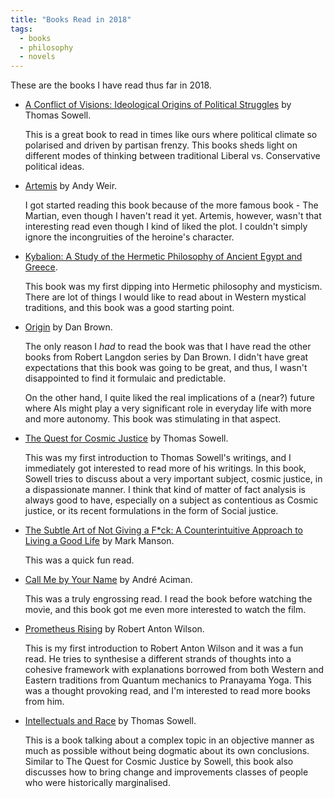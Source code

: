 ```yaml
---
title: "Books Read in 2018"
tags:
  - books
  - philosophy
  - novels
---
```


These are the books I have read thus far in 2018.

- [A Conflict of Visions: Ideological Origins of Political Struggles](https://www.goodreads.com/book/show/3047.A_Conflict_of_Visions) by Thomas Sowell.

  This is a great book to read in times like ours where political climate so
  polarised and driven by partisan frenzy. This books sheds light on different
  modes of thinking between traditional Liberal vs. Conservative political
  ideas.

- [Artemis](https://www.goodreads.com/book/show/34928122-artemis) by Andy Weir.

  I got started reading this book because of the more famous book - The Martian,
  even though I haven't read it yet. Artemis, however, wasn't that interesting
  read even though I kind of liked the plot. I couldn't simply ignore the
  incongruities of the heroine's character.

- [Kybalion: A Study of the Hermetic Philosophy of Ancient Egypt and Greece](https://www.goodreads.com/book/show/1363427.Kybalion).

  This book was my first dipping into Hermetic philosophy and mysticism. There
  are lot of things I would like to read about in Western mystical traditions,
  and this book was a good starting point.

- [Origin](https://www.goodreads.com/book/show/32283133-origin) by Dan Brown.

  The only reason I _had_ to read the book was that I have read the other books
  from Robert Langdon series by Dan Brown. I didn't have great expectations that
  this book was going to be great, and thus, I wasn't disappointed to find it
  formulaic and predictable.

  On the other hand, I quite liked the real implications of a (near?) future
  where AIs might play a very significant role in everyday life with more and
  more autonomy. This book was stimulating in that aspect.

- [The Quest for Cosmic Justice](https://www.goodreads.com/book/show/86312.The_Quest_for_Cosmic_Justice) by Thomas Sowell. 

  This was my first introduction to Thomas Sowell's writings, and I immediately
  got interested to read more of his writings. In this book, Sowell tries to
  discuss about a very important subject, cosmic justice, in a dispassionate
  manner. I think that kind of matter of fact analysis is always good to have,
  especially on a subject as contentious as Cosmic justice, or its recent
  formulations in the form of Social justice.

- [The Subtle Art of Not Giving a F*ck: A Counterintuitive Approach to Living a Good Life](https://www.goodreads.com/book/show/28257707-the-subtle-art-of-not-giving-a-f-ck) by Mark Manson.

  This was a quick fun read.

- [Call Me by Your Name](https://www.goodreads.com/book/show/98687.Call_Me_by_Your_Name) by André
  Aciman.

  This was a truly engrossing read. I read the book before watching the movie,
  and this book got me even more interested to watch the film.

- [Prometheus Rising](https://www.goodreads.com/book/show/28597.Prometheus_Rising) by Robert Anton Wilson.

  This is my first introduction to Robert Anton Wilson and it was a fun read. He
  tries to synthesise a different strands of thoughts into a cohesive framework
  with explanations borrowed from both Western and Eastern traditions from
  Quantum mechanics to Pranayama Yoga. This was a thought provoking read, and
  I'm interested to read more books from him.

- [Intellectuals and
  Race](https://www.goodreads.com/book/show/16280863-intellectuals-and-race) by
  Thomas Sowell.

  This is a book talking about a complex topic in an objective manner as much as
  possible without being dogmatic about its own conclusions. Similar to The
  Quest for Cosmic Justice by Sowell, this book also discusses how to bring
  change and improvements classes of people who were historically marginalised.

